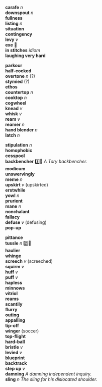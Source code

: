 
__carafe__ _n_  
__downspout__ _n_  
__fullness__  
__listing__ _n_  
__situation__  
__contingency__  
__levy__ _v_  
__exe__ :mega:  
__in stitches__ _idiom_  
__laughing very hard__  

__parkour__  
__half-cocked__  
__overtone__ _n_ (?)  
__stymied__ (?)  
__ethos__  
__countertop__ _n_  
__cooktop__ _n_  
__cogwheel__  
__knead__ _v_  
__whisk__ _v_  
__ream__ _v_  
__reamer__ _n_  
__hand blender__ _n_  
__latch__ _n_  

__stipulation__ _n_  
__homophobic__  
__cesspool__  
__backbencher__ :three::hammer: _A Tory backbencher._  
__modicum__  
__unswervingly__  
__meme__ _n_  
__upskirt__ _v_ (upskirted)  
__erstwhile__  
__yowl__ _n_  
__prurient__  
__mane__ _n_  
__nonchalant__  
__fallacy__  
__defuse__ _v_ (defusing)  
__pop-up__  

__pittance__  
__tussle__ _n_ :two::shit:  
__haulier__  
__whinge__  
__screech__ _v_ (screeched)  
__squirm__ _v_  
__huff__ _v_  
__puff__ _v_  
__hapless__  
__minnows__  
__vitriol__  
__reams__  
__scantily__  
__flurry__  
__outing__  
__appalling__  
__tip-off__  
__winger__ (soccer)  
__top-flight__  
__hard-ball__  
__bristle__ _v_  
__levied__ _v_  
__blueprint__  
__backtrack__  
__step up__ _v_  
__damning__ _A damning independent inquiry._  
__sling__ _n_ _The sling for his dislocated shoulder._  
